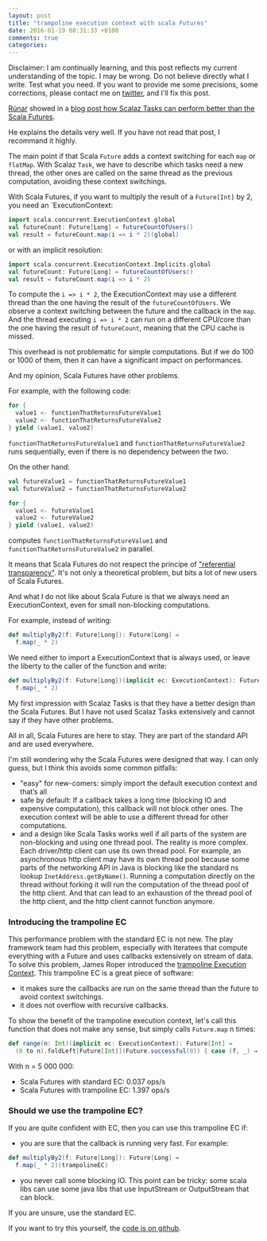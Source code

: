 ```yaml
---
layout: post
title: "trampoline execution context with scala Futures"
date: 2016-01-19 08:31:33 +0100
comments: true
categories: 
---
```


Disclaimer: I am continually learning, and this post reflects my current understanding of the topic. I may be wrong. Do not believe directly what I write. Test what you need. If you want to provide me some precisions, some corrections, please contact me on [twitter](https://twitter.com/simon_yann), and I'll fix this post.

[Rúnar](https://twitter.com/runarorama) showed in a [blog post how Scalaz Tasks can perform better than the Scala Futures](http://blog.higher-order.com/blog/2015/06/18/easy-performance-wins-with-scalaz/).

He explains the details very well. If you have not read that post, I recommand it highly.

The main point if that Scala `Future` adds a context switching for each `map` or `flatMap`.
With Scalaz `Task`, we have to describe which tasks need a new thread, the other ones are called on the same thread as the previous computation, avoiding these context switchings.

With Scala Futures, if you want to multiply the result of a `Future[Int]` by 2, you need an `ExecutionContext:
```scala
import scala.concurrent.ExecutionContext.global
val futureCount: Future[Long] = futureCountOfUsers()
val result = futureCount.map(i => i * 2)(global)
```
or with an implicit resolution:
```scala
import scala.concurrent.ExecutionContext.Implicits.global
val futureCount: Future[Long] = futureCountOfUsers()
val result = futureCount.map(i => i * 2)

```

To compute the `i => i * 2`, the ExecutionContext may use a different thread than the one having the result of the `futureCountOfUsers`. We observe a context switching between the future and the callback in the `map`. And the thread executing `i => i * 2` can run on a different CPU/core than the one having the result of `futureCount`, meaning that the CPU cache is missed.

This overhead is not problematic for simple computations. But if we do 100 or 1000 of them, then it can have a significant impact on performances.

And my opinion, Scala Futures have other problems.

For example, with the following code:
```scala
for {
  value1 <- functionThatReturnsFutureValue1
  value2 <- functionThatReturnsFutureValue2
} yield (value1, value2)
```
`functionThatReturnsFutureValue1` and `functionThatReturnsFutureValue2` runs sequentially, even if there is no dependency between the two.

On the other hand:
```scala
val futureValue1 = functionThatReturnsFutureValue1
val futureValue2 = functionThatReturnsFutureValue2

for {
  value1 <- futureValue1
  value2 <- futureValue2
} yield (value1, value2)
```
computes `functionThatReturnsFutureValue1` and `functionThatReturnsFutureValue2` in parallel.

It means that Scala Futures do not respect the principe of ["referential transparency"](https://en.wikipedia.org/wiki/Referential_transparency).
It's not only a theoretical problem, but bits a lot of new users of Scala Futures.


And what I do not like about Scala Future is that we always need an ExecutionContext, even for small non-blocking computations.

For example, instead of writing:
```scala
def multiplyBy2(f: Future[Long]): Future[Long] =
  f.map(_ * 2)
```

We need either to import a ExecutionContext that is always used, or leave the liberty to the caller of the function and write:
```scala
def multiplyBy2(f: Future[Long])(implicit ec: ExecutionContext): Future[Long] =
  f.map(_ * 2)
```

My first impression with Scalaz Tasks is that they have a better design than the Scala Futures.
But I have not used Scalaz Tasks extensively and cannot say if they have other problems.

All in all, Scala Futures are here to stay. They are part of the standard API and are used everywhere.

I'm still wondering why the Scala Futures were designed that way.
I can only guess, but I think this avoids some common pitfalls:

- "easy" for new-comers: simply import the default execution context and that’s all
- safe by default: If a callback takes a long time (blocking IO and expensive computation), this callback will not block other ones. The execution context will be able to use a different thread for other computations.
- and a design like Scala Tasks works well if all parts of the system are non-blocking and using one thread pool. The reality is more complex. Each driver/http client can use its own thread pool. For example, an asynchronous http client may have its own thread pool because some parts of the networking API in Java is blocking like the standard ns lookup `InetAddress.getByName()`. Running a computation directly on the thread without forking it will run the computation of the thread pool of the http client. And that can lead to an exhaustion of the thread pool of the http client, and the http client cannot function anymore.


### Introducing the trampoline EC

This performance problem with the standard EC is not new. The play framework team had this problem, especially with Iteratees that compute everything with a Future and uses callbacks extensively on stream of data.
To solve this problem, James Roper introduced the [trampoline Execution Context](https://github.com/playframework/playframework/blob/master/framework/src/iteratees/src/main/scala/play/api/libs/iteratee/Execution.scala#L31-L128).
This trampoline EC is a great piece of software:

- it makes sure the callbacks are run on the same thread than the future to avoid context switchings.
- it does not overflow with recursive callbacks.


To show the benefit of the trampoline execution context, let's call this function that does not make any sense, but simply calls `Future.map` n times:
```scala
def range(n: Int)(implicit ec: ExecutionContext): Future[Int] =
  (0 to n).foldLeft[Future[Int]](Future.successful(0)) { case (f, _) ⇒ f.map(_ + 1) }
```

With n = 5 000 000:

- Scala Futures with standard EC: 0.037 ops/s
- Scala Futures with trampoline EC: 1.397 ops/s


### Should we use the trampoline EC?

If you are quite confident with EC, then you can use this trampoline EC if:

- you are sure that the callback is running very fast. For example:
```scala
def multiplyBy2(f: Future[Long]): Future[Long] =
  f.map(_ * 2)(trampolineEC)
```
- you never call some blocking IO. This point can be tricky: some scala libs can use some java libs that use InputStream or OutputStream that can block.

If you are unsure, use the standard EC.


If you want to try this yourself, the [code is on github](https://github.com/yanns/trampoline-EC).

